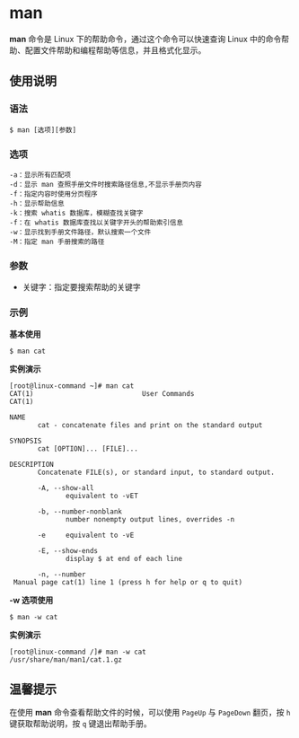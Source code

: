 # man

**man** 命令是 Linux 下的帮助命令，通过这个命令可以快速查询 Linux 中的命令帮助、配置文件帮助和编程帮助等信息，并且格式化显示。

## 使用说明

### 语法

```
$ man [选项][参数]
```

### 选项

```
-a：显示所有匹配项
-d：显示 man 查照手册文件时搜索路径信息,不显示手册页内容
-f：指定内容时使用分页程序
-h：显示帮助信息
-k：搜索 whatis 数据库，模糊查找关键字
-f：在 whatis 数据库查找以关键字开头的帮助索引信息
-w：显示找到手册文件路径，默认搜索一个文件
-M：指定 man 手册搜索的路径
```

### 参数

* 关键字：指定要搜索帮助的关键字

### 示例

**基本使用**

```
$ man cat
```

**实例演示**

```
[root@linux-command ~]# man cat
CAT(1)                           User Commands                          CAT(1)

NAME
       cat - concatenate files and print on the standard output

SYNOPSIS
       cat [OPTION]... [FILE]...

DESCRIPTION
       Concatenate FILE(s), or standard input, to standard output.

       -A, --show-all
              equivalent to -vET

       -b, --number-nonblank
              number nonempty output lines, overrides -n

       -e     equivalent to -vE

       -E, --show-ends
              display $ at end of each line

       -n, --number
 Manual page cat(1) line 1 (press h for help or q to quit)
```

**-w 选项使用**

```
$ man -w cat
```

**实例演示**

```
[root@linux-command /]# man -w cat
/usr/share/man/man1/cat.1.gz
```

## 温馨提示

在使用 **man** 命令查看帮助文件的时候，可以使用 `PageUp` 与 `PageDown` 翻页，按 `h` 键获取帮助说明，按 `q` 键退出帮助手册。